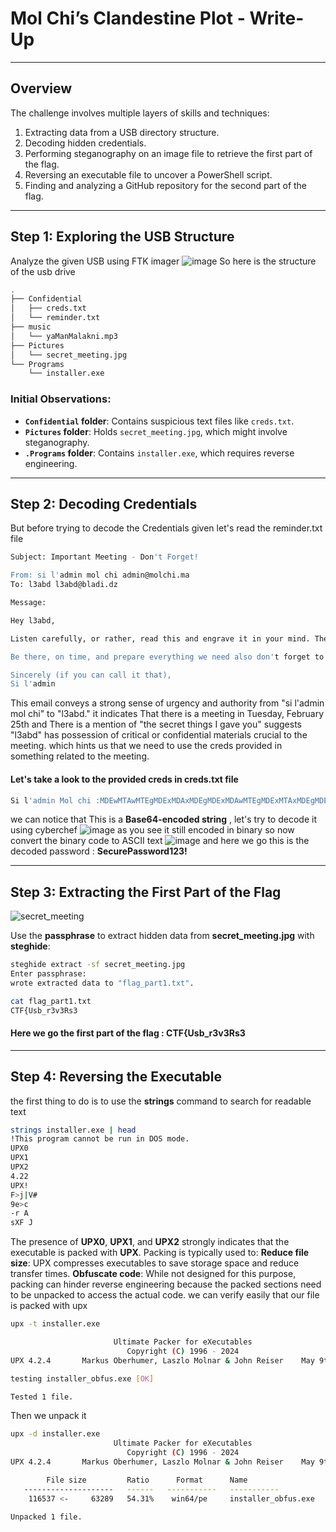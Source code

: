 # Mol Chi’s Clandestine Plot - Write-Up
---

## **Overview**
The challenge involves multiple layers of skills and techniques:
1. Extracting data from a USB directory structure.
2. Decoding hidden credentials.
3. Performing steganography on an image file to retrieve the first part of the flag.
4. Reversing an executable file to uncover a PowerShell script.
5. Finding and analyzing a GitHub repository for the second part of the flag.

---

## **Step 1: Exploring the USB Structure**
Analyze the given USB using FTK imager 
![image](https://github.com/user-attachments/assets/ce4939d9-aa20-402e-904f-4e96ad28fd14)
So here is the structure of the usb drive 
```bash
.
├── Confidential
│   ├── creds.txt
│   └── reminder.txt
├── music
│   └── yaManMalakni.mp3
├── Pictures
│   └── secret_meeting.jpg
└── Programs
    └── installer.exe
```
### **Initial Observations:**
- **`Confidential` folder**: Contains suspicious text files like `creds.txt`.
- **`Pictures` folder**: Holds `secret_meeting.jpg`, which might involve steganography.
- **`.Programs` folder**: Contains `installer.exe`, which requires reverse engineering.

---

## **Step 2: Decoding Credentials**
But before trying to decode the Credentials given let's read the reminder.txt file 
```bash
Subject: Important Meeting - Don't Forget!

From: si l'admin mol chi admin@molchi.ma
To: l3abd l3abd@bladi.dz

Message:

Hey l3abd,

Listen carefully, or rather, read this and engrave it in your mind. The meeting is on Tuesday, February 25th. Donâ€™t forget, or youâ€™ll see what's coming your way. I donâ€™t want any excuses, no "I forgot" or "I had something else to do." Youâ€™ve been warned.

Be there, on time, and prepare everything we need also don't forget to bring with you the secret things that I gived you, you gonna need it !!!. I'm counting on you, but more importantly, Iâ€™m watching you.

Sincerely (if you can call it that),
Si l'admin


```
This email conveys a strong sense of urgency and authority from "si l'admin mol chi" to "l3abd."
it indicates That there is a meeting in Tuesday, February 25th and There is a mention of "the secret things I gave you" suggests "l3abd" has possession of critical or confidential materials crucial to the meeting.
which hints us that we need to use the creds provided in something related to the meeting.
#### Let's take a look to the provided creds in creds.txt file

```bash
Si l'admin Mol chi :MDEwMTAwMTEgMDExMDAxMDEgMDExMDAwMTEgMDExMTAxMDEgMDExMTAwMTAgMDExMDAxMDEgMDEwMTAwMDAgMDExMDAwMDEgMDExMTAwMTEgMDExMTAwMTEgMDExMTAxMTEgMDExMDExMTEgMDExMTAwMTAgMDExMDAxMDAgMDAxMTAwMDEgMDAxMTAwMTAgMDAxMTAwMTEgMDAxMDAwMDE=

```
we can notice that This is a **Base64-encoded string** , let's try to decode it using cyberchef
![image](https://github.com/user-attachments/assets/27fc867c-c3fa-440f-9de2-5ee7e79c1100)
as you see it still encoded in binary so now convert the binary code to ASCII text 
![image](https://github.com/user-attachments/assets/e2bc0638-1f59-4107-bbf5-325689d61565)
and here we go this is the decoded password : **SecurePassword123!**

---

## **Step 3: Extracting the First Part of the Flag**
![secret_meeting](https://github.com/user-attachments/assets/358bbd67-cb40-449e-bee3-2f54ad709784)

Use the **passphrase** to extract hidden data from **secret_meeting.jpg** with **steghide**:
```bash
steghide extract -sf secret_meeting.jpg                            
Enter passphrase:
wrote extracted data to "flag_part1.txt".

cat flag_part1.txt 
CTF{Usb_r3v3Rs3

```
#### Here we go the first part of the flag : CTF{Usb_r3v3Rs3

---

## **Step 4: Reversing the Executable**

the first thing to do is to use the **strings** command to search for readable text
```bash
strings installer.exe | head         
!This program cannot be run in DOS mode.
UPX0
UPX1
UPX2
4.22
UPX!
F>j|V#
9e>c
-r A
sXF J
```
The presence of **UPX0**, **UPX1**, and **UPX2** strongly indicates that the executable is packed with **UPX**.
Packing is typically used to:
**Reduce file size**: UPX compresses executables to save storage space and reduce transfer times.
**Obfuscate code**: While not designed for this purpose, packing can hinder reverse engineering because the packed sections need to be unpacked to access the actual code.
we can verify easily that our file is packed with upx 
```bash
upx -t installer.exe

                       Ultimate Packer for eXecutables
                          Copyright (C) 1996 - 2024
UPX 4.2.4       Markus Oberhumer, Laszlo Molnar & John Reiser    May 9th 2024

testing installer_obfus.exe [OK]

Tested 1 file.

```
Then we unpack it 
```bash
upx -d installer.exe                 
                       Ultimate Packer for eXecutables
                          Copyright (C) 1996 - 2024
UPX 4.2.4       Markus Oberhumer, Laszlo Molnar & John Reiser    May 9th 2024

        File size         Ratio      Format      Name
   --------------------   ------   -----------   -----------
    116537 <-     63289   54.31%    win64/pe     installer_obfus.exe

Unpacked 1 file.
```
